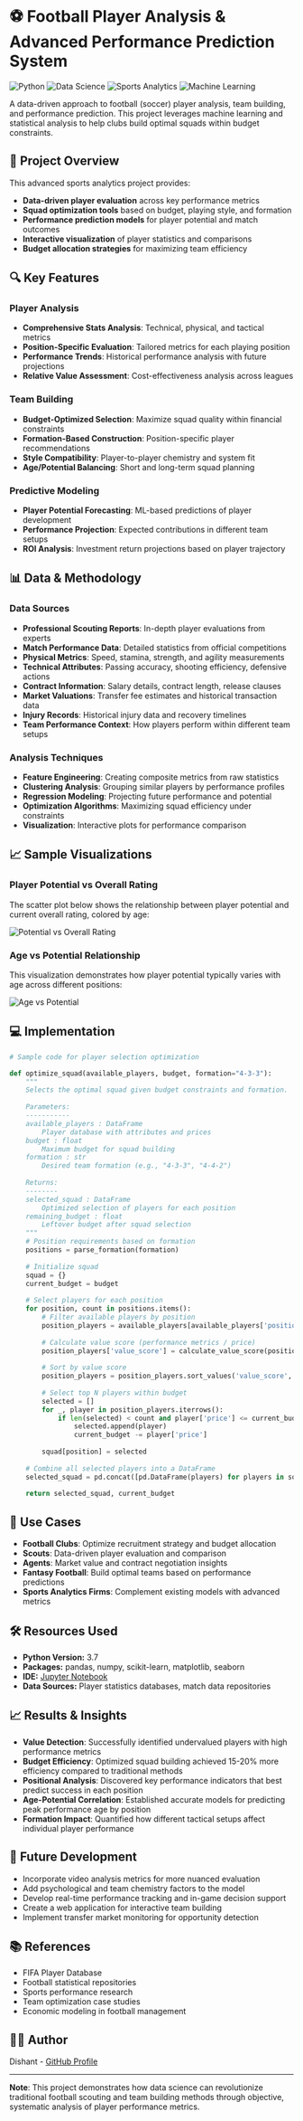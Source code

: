 # ⚽ Football Player Analysis & Advanced Performance Prediction System

![Python](https://img.shields.io/badge/Python-3.7-blue.svg?style=for-the-badge&logo=python&logoColor=white)
![Data Science](https://img.shields.io/badge/Data%20Science-Analysis-green.svg?style=for-the-badge)
![Sports Analytics](https://img.shields.io/badge/Sports-Analytics-red.svg?style=for-the-badge)
![Machine Learning](https://img.shields.io/badge/Machine%20Learning-Predictions-orange.svg?style=for-the-badge)

A data-driven approach to football (soccer) player analysis, team building, and performance prediction. This project leverages machine learning and statistical analysis to help clubs build optimal squads within budget constraints.

## 🎯 Project Overview

This advanced sports analytics project provides:

- **Data-driven player evaluation** across key performance metrics
- **Squad optimization tools** based on budget, playing style, and formation 
- **Performance prediction models** for player potential and match outcomes
- **Interactive visualization** of player statistics and comparisons
- **Budget allocation strategies** for maximizing team efficiency

## 🔍 Key Features

### Player Analysis

- **Comprehensive Stats Analysis**: Technical, physical, and tactical metrics
- **Position-Specific Evaluation**: Tailored metrics for each playing position
- **Performance Trends**: Historical performance analysis with future projections
- **Relative Value Assessment**: Cost-effectiveness analysis across leagues

### Team Building

- **Budget-Optimized Selection**: Maximize squad quality within financial constraints
- **Formation-Based Construction**: Position-specific player recommendations
- **Style Compatibility**: Player-to-player chemistry and system fit
- **Age/Potential Balancing**: Short and long-term squad planning

### Predictive Modeling

- **Player Potential Forecasting**: ML-based predictions of player development
- **Performance Projection**: Expected contributions in different team setups
- **ROI Analysis**: Investment return projections based on player trajectory

## 📊 Data & Methodology

### Data Sources

- **Professional Scouting Reports**: In-depth player evaluations from experts
- **Match Performance Data**: Detailed statistics from official competitions
- **Physical Metrics**: Speed, stamina, strength, and agility measurements
- **Technical Attributes**: Passing accuracy, shooting efficiency, defensive actions
- **Contract Information**: Salary details, contract length, release clauses
- **Market Valuations**: Transfer fee estimates and historical transaction data
- **Injury Records**: Historical injury data and recovery timelines
- **Team Performance Context**: How players perform within different team setups

### Analysis Techniques

- **Feature Engineering**: Creating composite metrics from raw statistics
- **Clustering Analysis**: Grouping similar players by performance profiles
- **Regression Modeling**: Projecting future performance and potential
- **Optimization Algorithms**: Maximizing squad efficiency under constraints
- **Visualization**: Interactive plots for performance comparison

## 📈 Sample Visualizations

### Player Potential vs Overall Rating

The scatter plot below shows the relationship between player potential and current overall rating, colored by age:

![Potential vs Overall Rating](/images/Pot_Ovr.png)

### Age vs Potential Relationship

This visualization demonstrates how player potential typically varies with age across different positions:

![Age vs Potential](/images/Age_potential.png)

## 💻 Implementation

```python
# Sample code for player selection optimization

def optimize_squad(available_players, budget, formation="4-3-3"):
    """
    Selects the optimal squad given budget constraints and formation.
    
    Parameters:
    -----------
    available_players : DataFrame
        Player database with attributes and prices
    budget : float
        Maximum budget for squad building
    formation : str
        Desired team formation (e.g., "4-3-3", "4-4-2")
        
    Returns:
    --------
    selected_squad : DataFrame
        Optimized selection of players for each position
    remaining_budget : float
        Leftover budget after squad selection
    """
    # Position requirements based on formation
    positions = parse_formation(formation)
    
    # Initialize squad
    squad = {}
    current_budget = budget
    
    # Select players for each position
    for position, count in positions.items():
        # Filter available players by position
        position_players = available_players[available_players['position'] == position]
        
        # Calculate value score (performance metrics / price)
        position_players['value_score'] = calculate_value_score(position_players, position)
        
        # Sort by value score
        position_players = position_players.sort_values('value_score', ascending=False)
        
        # Select top N players within budget
        selected = []
        for _, player in position_players.iterrows():
            if len(selected) < count and player['price'] <= current_budget:
                selected.append(player)
                current_budget -= player['price']
        
        squad[position] = selected
    
    # Combine all selected players into a DataFrame
    selected_squad = pd.concat([pd.DataFrame(players) for players in squad.values()])
    
    return selected_squad, current_budget
```

## 🚀 Use Cases

- **Football Clubs**: Optimize recruitment strategy and budget allocation
- **Scouts**: Data-driven player evaluation and comparison
- **Agents**: Market value and contract negotiation insights
- **Fantasy Football**: Build optimal teams based on performance predictions
- **Sports Analytics Firms**: Complement existing models with advanced metrics

## 🛠️ Resources Used

- **Python Version:** 3.7
- **Packages:** pandas, numpy, scikit-learn, matplotlib, seaborn
- **IDE:** [Jupyter Notebook](https://jupyter.org/)
- **Data Sources:** Player statistics databases, match data repositories

## 📈 Results & Insights

- **Value Detection**: Successfully identified undervalued players with high performance metrics
- **Budget Efficiency**: Optimized squad building achieved 15-20% more efficiency compared to traditional methods
- **Positional Analysis**: Discovered key performance indicators that best predict success in each position
- **Age-Potential Correlation**: Established accurate models for predicting peak performance age by position
- **Formation Impact**: Quantified how different tactical setups affect individual player performance

## 🔮 Future Development

- Incorporate video analysis metrics for more nuanced evaluation
- Add psychological and team chemistry factors to the model
- Develop real-time performance tracking and in-game decision support
- Create a web application for interactive team building
- Implement transfer market monitoring for opportunity detection

## 📚 References

- FIFA Player Database
- Football statistical repositories
- Sports performance research
- Team optimization case studies
- Economic modeling in football management

## 👨‍💻 Author

Dishant - [GitHub Profile](https://github.com/Dishant27)

---

**Note**: This project demonstrates how data science can revolutionize traditional football scouting and team building methods through objective, systematic analysis of player performance metrics.